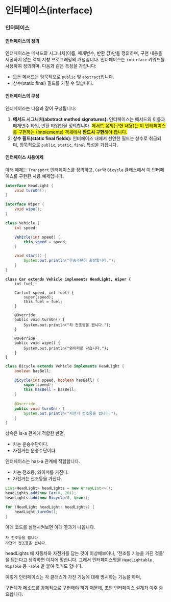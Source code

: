 # 인터페이스(interface)



### 인터페이스

#### 인터페이스의 정의

인터페이스는 메서드의 시그니처(이름, 매개변수, 반환 값)만을 정의하며, 구현 내용을 제공하지 않는 객체 지향 프로그래밍의 개념입니다. 인터페이스는 `interface` 키워드를 사용하여 정의하며, 다음과 같은 특징을 가집니다:

* 모든 메서드는 암묵적으로 `public` 및 `abstract`입니다.
* 상수(static final) 필드를 가질 수 있습니다.

#### 인터페이스의 구성

인터페이스는 다음과 같이 구성됩니다:

1. **메서드 시그니처(abstract method signatures):** 인터페이스는 메서드의 이름과 매개변수 타입, 반환 타입만을 정의합니다. <mark style="background-color:yellow;">메서드 몸체(구현 내용)는 이 인터페이스를 구현하는 (implements) 객체에서</mark> <mark style="background-color:yellow;"></mark><mark style="background-color:yellow;">**반드시 구현**</mark><mark style="background-color:yellow;">해야 합니다.</mark>
2. **상수 필드(static final fields):** 인터페이스 내에서 선언한 필드는 상수로 취급되며, 암묵적으로 `public`, `static`, `final` 특성을 가집니다.



#### 인터페이스 사용예제

아래 예제는 `Transport` 인터페이스를 정의하고, `Car`와 `Bicycle` 클래스에서 이 인터페이스를 구현한 사용 예제입니다.

```java
interface HeadLight {
    void turnOn();
}
```

```java
interface Wiper {
    void wipe();
}
```

```java
class Vehicle {
    int speed;

    Vehicle(int speed) {
        this.speed = speed;
    }

    void start() {
        System.out.println("운송수단이 출발합니다.");
    }
}
```

<pre class="language-java"><code class="lang-java"><strong>class Car extends Vehicle implements HeadLight, Wiper {
</strong>    int fuel;

    Car(int speed, int fuel) {
        super(speed);
        this.fuel = fuel;
    }
    
    @Override
    public void turnOn() {
        System.out.println("차 전조등을 켭니다.");
    }
    
    @Override
    public void wipe() {
        System.out.println("와이퍼로 닦습니다.");
    }
}
</code></pre>

```java
class Bicycle extends Vehicle implements HeadLight {
    boolean hasBell;

    Bicycle(int speed, boolean hasBell) {
        super(speed);
        this.hasBell = hasBell;
    }
    
    @Override
    public void turnOn() {
        System.out.println("자전거 전조등을 켭니다.");
    }
}
```

상속은 is-a 관계에 적합한 반면,

* 차는 운송수단이다.
* 자전거는 운송수단이다.

인터페이스는 has-a 관계에 적합합니다.

* 차는 전조등, 와이퍼를 가진다.
* 자전거는 전조등을 가진다.



```java
List<HeadLight> headLights = new ArrayList<>();
headLights.add(new Car(0, 20));
headLights.add(new Bicycle(0, true));

for (HeadLight headLight: headLights) {
    headLight.turnOn();
}
```

아래 코드를 실행시켜보면 아래 결과가 나옵니다.

```
차 전조등을 켭니다.
자전거 전조등을 켭니다.
```

headLights 에 자동차와 자전거를 담는 것이 이상해보이나, '전조등 기능을 가진 것들' 을 담는다고 생각하면 이치에 맞습니다. 그래서 인터페이스명을 `HeadLightable` , `Wipable` 등 `-able` 을 붙여 짓기도 합니다.



이렇게 인터페이스는 각 클래스가 가진 기능에 대해 명시하는 기능을 하며,

구현체가 메소드를 강제적으로 구현해야 하기 때문에, 초반 인터페이스 설계가 아주 중요합니다.









